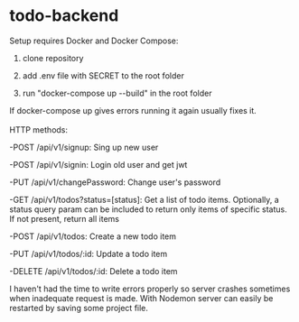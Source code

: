 # todo-backend

Setup requires Docker and Docker Compose:

1. clone repository

2. add .env file with SECRET to the root folder

3. run "docker-compose up --build" in the root folder

If docker-compose up gives errors running it again usually fixes it.
<br>
<br>
HTTP methods:

-POST /api/v1/signup: Sing up new user

-POST /api/v1/signin: Login old user and get jwt

-PUT /api/v1/changePassword: Change user's password

-GET /api/v1/todos?status=[status]: Get a list of todo items. Optionally, a status query param can be included to return only items of specific status. If not present, return all items

-POST /api/v1/todos: Create a new todo item

-PUT /api/v1/todos/:<zero-width space>id: Update a todo item

-DELETE /api/v1/todos/:<zero-width space>id: Delete a todo item

I haven't had the time to write errors properly so server crashes sometimes when inadequate request is made. With Nodemon server can easily be restarted by saving some project file.
